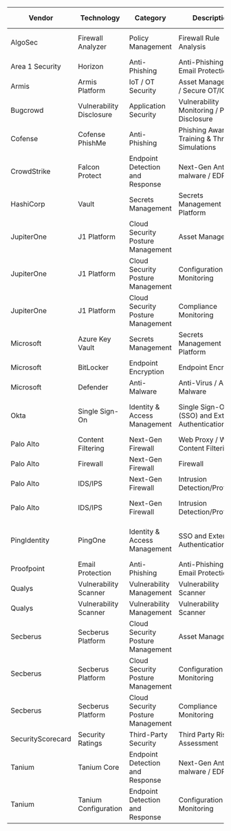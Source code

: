 | Vendor            | Technology               | Category                          | Description                                      | NIST Function | NIST Category                        |
|-------------------|--------------------------|-----------------------------------|--------------------------------------------------|---------------|--------------------------------------|
| AlgoSec           | Firewall Analyzer        | Policy Management                 | Firewall Rule Analysis                           | Detect        | Security Continuous Monitoring       |
| Area 1 Security   | Horizon                  | Anti-Phishing                     | Anti-Phishing and Email Protection               | Protect       | Protective Technology                |
| Armis             | Armis Platform           | IoT / OT Security                 | Asset Management / Secure OT/ICS                 | Identify      | Asset Management                     |
| Bugcrowd          | Vulnerability Disclosure | Application Security              | Vulnerability Monitoring / Public Disclosure     | Identify      | Risk Assessment                      |
| Cofense           | Cofense PhishMe          | Anti-Phishing                     | Phishing Awareness Training & Threat Simulations | Protect       | Awareness and Training               |
| CrowdStrike       | Falcon Protect           | Endpoint Detection and Response   | Next-Gen Anti-malware / EDR                      | Detect        | Security Continuous Monitoring       |
| HashiCorp         | Vault                    | Secrets Management                | Secrets Management Platform                      | Protect       | Data Security                        |
| JupiterOne        | J1 Platform              | Cloud Security Posture Management | Asset Management                                 | Identify      | Asset Management                     |
| JupiterOne        | J1 Platform              | Cloud Security Posture Management | Configuration Monitoring                         | Detect        | Security Continuous Monitoring       |
| JupiterOne        | J1 Platform              | Cloud Security Posture Management | Compliance Monitoring                            | Identify      | Risk Assessment                      |
| Microsoft         | Azure Key Vault          | Secrets Management                | Secrets Management Platform                      | Protect       | Data Security                        |
| Microsoft         | BitLocker                | Endpoint Encryption               | Endpoint Encryption                              | Protect       | Data Security                        |
| Microsoft         | Defender                 | Anti-Malware                      | Anti-Virus / Anti-Malware                        | Detect        | Detection Processes                  |
| Okta              | Single Sign-On           | Identity & Access Management      | Single Sign-On (SSO) and External Authentication | Protect       | Identity Management & Access Control |
| Palo Alto         | Content Filtering        | Next-Gen Firewall                 | Web Proxy / Web Content Filtering                | Protect       | Protective Technology                |
| Palo Alto         | Firewall                 | Next-Gen Firewall                 | Firewall                                         | Protect       | Protective Technology                |
| Palo Alto         | IDS/IPS                  | Next-Gen Firewall                 | Intrusion Detection/Protection                   | Protect       | Protective Technology                |
| Palo Alto         | IDS/IPS                  | Next-Gen Firewall                 | Intrusion Detection/Protection                   | Detect        | Security Continuous Monitoring       |
| PingIdentity      | PingOne                  | Identity & Access Management      | SSO and External Authentication                  | Protect       | Identity Management & Access Control |
| Proofpoint        | Email Protection         | Anti-Phishing                     | Anti-Phishing and Email Protection               | Protect       | Protective Technology                |
| Qualys            | Vulnerability Scanner    | Vulnerability Management          | Vulnerability Scanner                            | Identify      | Asset Management                     |
| Qualys            | Vulnerability Scanner    | Vulnerability Management          | Vulnerability Scanner                            | Detect        | Detection Processes                  |
| Secberus          | Secberus Platform        | Cloud Security Posture Management | Asset Management                                 | Identify      | Asset Management                     |
| Secberus          | Secberus Platform        | Cloud Security Posture Management | Configuration Monitoring                         | Detect        | Security Continuous Monitoring       |
| Secberus          | Secberus Platform        | Cloud Security Posture Management | Compliance Monitoring                            | Identify      | Risk Assessment                      |
| SecurityScorecard | Security Ratings         | Third-Party Security              | Third Party Risk Assessment                      | Protect       | Data Security                        |
| Tanium            | Tanium Core              | Endpoint Detection and Response   | Next-Gen Anti-malware / EDR                      | Detect        | Security Continuous Monitoring       |
| Tanium            | Tanium Configuration     | Endpoint Detection and Response   | Configuration Monitoring                         | Detect        | Security Continuous Monitoring       |
